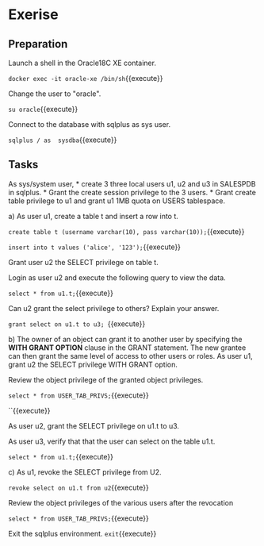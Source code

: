 <h1>Exerise</h1>

<h2>Preparation</h2>
Launch a shell in the Oracle18C XE container. 

`docker exec -it oracle-xe /bin/sh`{{execute}}


Change the user to "oracle".
 
`su oracle`{{execute}}


Connect to the database with sqlplus as sys user. 

`sqlplus / as  sysdba`{{execute}}


<h2>Tasks</h2>
As sys/system user, 
* create 3 three local users u1, u2 and u3 in SALESPDB in sqlplus. 
* Grant the create session privilege to the 3 users. 
* Grant create table privilege to u1 and grant u1 1MB quota on USERS tablespace.


a) As user u1, create a table t and insert a row into t.

`create table t (username varchar(10), pass varchar(10));`{{execute}}

`insert into t values ('alice', '123');`{{execute}}


Grant user u2 the SELECT privilege on table t.

Login as user u2 and execute the following query to view the data.

`select * from u1.t;`{{execute}}


Can u2 grant the select privilege to others?  Explain your answer.

`grant select on u1.t to u3; `{{execute}}
 
 
b) The owner of an object can grant it to another user by specifying the **WITH GRANT OPTION** clause in the GRANT statement. The new grantee can then grant the same level of access to other users or roles.
As user u1, grant u2 the SELECT privilege WITH GRANT option.

Review the object privilege of the granted object privileges.

`select * from USER_TAB_PRIVS;`{{execute}}

``{{execute}}

As user u2, grant the SELECT privilege on u1.t to u3.

As user u3, verify that that the user can select on the table u1.t.

`select * from u1.t;`{{execute}}


c) As u1, revoke the SELECT privilege from U2.

`revoke select on u1.t from u2`{{execute}}

Review the object privileges of the various users after the revocation

`select * from USER_TAB_PRIVS;`{{execute}}


Exit the sqlplus environment.
`exit`{{execute}}

